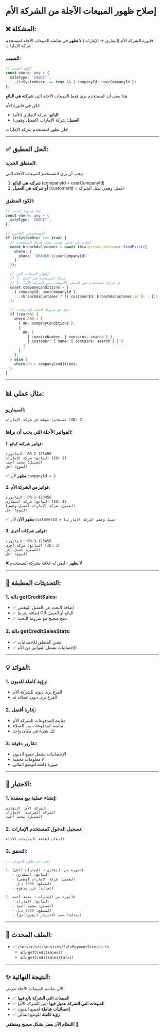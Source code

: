 # إصلاح ظهور المبيعات الآجلة من الشركة الأم

## ❌ المشكلة:

فاتورة الشركة الأم (التقازي → الإمارات) **لا تظهر** في شاشة المبيعات الآجلة لمستخدم شركة الإمارات.

### السبب:
```typescript
// الكود القديم
const where: any = {
  saleType: 'CREDIT',
  ...(isSystemUser !== true && { companyId: userCompanyId })
};
```

هذا يعني أن المستخدم يرى فقط المبيعات الآجلة التي **شركته هي البائع**.

لكن في فاتورة الأم:
- **البائع**: شركة التقازي (الأم)
- **العميل**: شركة الإمارات (كعميل وهمي)

فلن تظهر لمستخدم شركة الإمارات!

---

## ✅ الحل المطبق:

### المنطق الجديد:
يجب أن يرى المستخدم المبيعات الآجلة التي:
1. **شركته هي البائع** (companyId = userCompanyId)
2. **أو شركته هي العميل** (customerId = عميل وهمي يمثل الشركة)

### الكود المطبق:

```typescript
// بناء شروط البحث
const where: any = {
  saleType: 'CREDIT',
};

// للمستخدمين العاديين
if (isSystemUser !== true) {
  // البحث عن عميل وهمي يمثل شركة المستخدم
  const branchAsCustomer = await this.prisma.customer.findFirst({
    where: {
      phone: `BRANCH-${userCompanyId}`
    }
  });

  // إظهار المبيعات التي:
  // 1. شركة المستخدم هي البائع
  // 2. أو شركة المستخدم هي العميل (للمبيعات من الشركة الأم)
  const companyConditions = [
    { companyId: userCompanyId },
    ...(branchAsCustomer ? [{ customerId: branchAsCustomer.id }] : [])
  ];

  // دمج مع شروط البحث إذا وجدت
  if (search) {
    where.AND = [
      { OR: companyConditions },
      {
        OR: [
          { invoiceNumber: { contains: search } },
          { customer: { name: { contains: search } } }
        ]
      }
    ];
  } else {
    where.OR = companyConditions;
  }
}
```

---

## 📊 مثال عملي:

### السيناريو:
```
مستخدم: موظف في شركة الإمارات (ID: 2)
```

### الفواتير الآجلة التي يجب أن يراها:

#### 1. فواتير شركته كبائع:
```
الفاتورة: BR-2-123456
البائع: شركة الإمارات (ID: 2)
العميل: محمد أحمد
النوع: آجل
```
✅ **يظهر** لأن `companyId = 2`

#### 2. فواتير من الشركة الأم:
```
الفاتورة: PR-1-123456
البائع: شركة التقازي (ID: 1)
العميل: شركة الإمارات (عميل وهمي)
النوع: آجل
```
✅ **يظهر الآن** لأن `customerId = عميل وهمي (شركة الإمارات)`

#### 3. فواتير شركات أخرى:
```
الفاتورة: BR-3-123456
البائع: شركة أخرى (ID: 3)
العميل: عميل آخر
النوع: آجل
```
❌ **لا يظهر** - ليس له علاقة بشركة المستخدم

---

## 🔧 التحديثات المطبقة:

### 1. دالة getCreditSales:
- ✅ إضافة البحث عن العميل الوهمي
- ✅ إضافة شرط OR للبائع أو العميل
- ✅ دمج صحيح مع شروط البحث

### 2. دالة getCreditSalesStats:
- ✅ نفس المنطق للإحصائيات
- ✅ الإحصائيات تشمل الفواتير من الأم

---

## 💡 الفوائد:

### 1. **رؤية كاملة للديون**:
- الفرع يرى ديونه للشركة الأم
- الفرع يرى ديون عملائه له

### 2. **إدارة أفضل**:
- متابعة المدفوعات للشركة الأم
- متابعة المدفوعات من العملاء
- كل شيء في مكان واحد

### 3. **تقارير دقيقة**:
- الإحصائيات تشمل جميع الديون
- لا معلومات مخفية
- صورة كاملة للوضع المالي

---

## 🧪 الاختبار:

### 1. إنشاء عملية بيع معقدة:
```
الشركة الأم: التقازي
الشركة الفرعية: الإمارات
العميل: محمد أحمد
```

### 2. تسجيل الدخول كمستخدم الإمارات:
```
الذهاب لشاشة المبيعات الآجلة
```

### 3. التحقق:
```sql
-- يجب أن تظهر فاتورتان:

1. فاتورة من التقازي → الإمارات (آجل)
   - البائع: التقازي
   - العميل: شركة الإمارات (وهمي)
   - المبلغ: 1000 د.ل
   - الحالة: غير مدفوع

2. فاتورة من الإمارات → محمد أحمد
   - البائع: الإمارات
   - العميل: محمد أحمد
   - المبلغ: 1200 د.ل
   - الحالة: حسب الاختيار (نقدي/آجل)
```

---

## 📁 الملف المحدث:
- ✅ `/server/src/services/SalePaymentService.ts`
  - دالة `getCreditSales()`
  - دالة `getCreditSalesStats()`

---

## ✨ النتيجة النهائية:

الآن شاشة المبيعات الآجلة تعرض:
- ✅ **المبيعات التي الشركة بائع فيها**
- ✅ **المبيعات التي الشركة عميل فيها** (من الشركة الأم)
- ✅ **إحصائيات شاملة** لجميع الديون
- ✅ **رؤية كاملة** للوضع المالي

**النظام الآن يعمل بشكل صحيح ومنطقي!** 🎉

